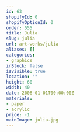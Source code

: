 ```yaml
---
id: 63
shopifyId: 0
shopifyOptionId: 0
order: 555
title: Julia
slug: julia
url: art-works/julia
aliases: []
categories:
- graphics
inStock: false
isVisible: true
location: ""
height: 60
width: 40
date: 2008-01-01T00:00:00Z
materials:
- paper
- acrylic
price: -1
mainImage: julia.jpg
---
```

